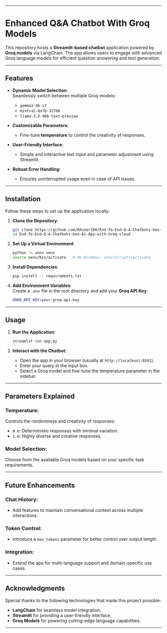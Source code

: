 

---

# Enhanced Q&A Chatbot With Groq Models

This repository hosts a **Streamlit-based chatbot** application powered by **Groq models** via LangChain. The app allows users to engage with advanced Groq language models for efficient question answering and text generation.

---

## Features

- **Dynamic Model Selection**:  
  Seamlessly switch between multiple Groq models:  
  - `gemma2-9b-it`  
  - `mixtral-8x7b-32768`  
  - `llama-3.2-90b-text-preview`

- **Customizable Parameters**:  
  - Fine-tune **temperature** to control the creativity of responses.

- **User-Friendly Interface**:  
  - Simple and interactive text input and parameter adjustment using Streamlit.

- **Robust Error Handling**:  
  - Ensures uninterrupted usage even in case of API issues.

---

## Installation

Follow these steps to set up the application locally:

1. **Clone the Repository**:  
   ```bash
   git clone https://github.com/0Xuser100/End-To-End-Q-A-Chatbots-Gen-Ai-App-with-Groq-cloud.git
   cd End-To-End-Q-A-Chatbots-Gen-Ai-App-with-Groq-cloud
   ```

2. **Set Up a Virtual Environment**:  
   ```bash
   python -m venv venv
   source venv/bin/activate   # On Windows: venv\Scripts\activate
   ```

3. **Install Dependencies**:  
   ```bash
   pip install -r requirements.txt
   ```

4. **Add Environment Variables**:  
   Create a `.env` file in the root directory and add your **Groq API Key**:  
   ```bash
   GROQ_API_KEY=your-groq-api-key
   ```

---

## Usage

1. **Run the Application**:  
   ```bash
   streamlit run app.py
   ```

2. **Interact with the Chatbot**:  
   - Open the app in your browser (usually at `http://localhost:8501`).  
   - Enter your query in the input box.  
   - Select a Groq model and fine-tune the temperature parameter in the sidebar.  

---

## Parameters Explained

### **Temperature**:  
Controls the randomness and creativity of responses:  
- `0.0`: Deterministic responses with minimal variation.  
- `1.0`: Highly diverse and creative responses.  

### **Model Selection**:  
Choose from the available Groq models based on your specific task requirements.

---

## Future Enhancements

### **Chat History**:  
- Add features to maintain conversational context across multiple interactions.

### **Token Control**:  
- Introduce a `max_tokens` parameter for better control over output length.

### **Integration**:  
- Extend the app for multi-language support and domain-specific use cases.

---

## Acknowledgments

Special thanks to the following technologies that made this project possible:  
- **LangChain** for seamless model integration.  
- **Streamlit** for providing a user-friendly interface.  
- **Groq Models** for powering cutting-edge language capabilities.

--- 

